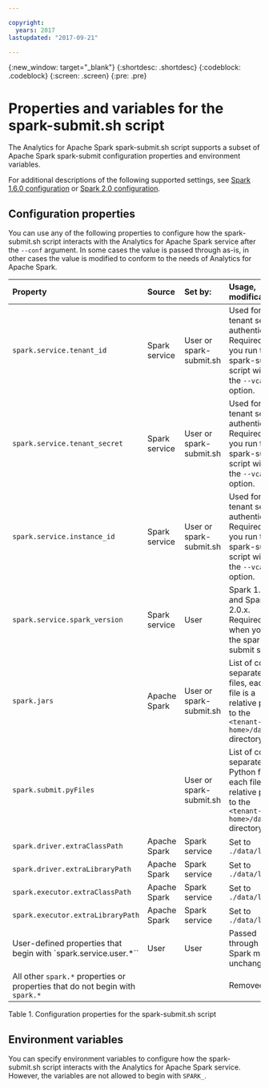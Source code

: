 ```yaml
---

copyright:
  years: 2017
lastupdated: "2017-09-21"

---
```


<!-- Attribute definitions -->
{:new_window: target="_blank"}
{:shortdesc: .shortdesc}
{:codeblock: .codeblock}
{:screen: .screen}
{:pre: .pre}

# Properties and variables for the spark-submit.sh script

The Analytics for Apache Spark spark-submit.sh script supports a subset
of Apache Spark spark-submit configuration properties and environment
variables.

For additional descriptions of the following supported settings, see
[Spark 1.6.0
configuration](https://spark.apache.org/docs/1.6.0/configuration.html "(Opens in a new tab or window)")
or [Spark 2.0
configuration](https://spark.apache.org/docs/2.0.0-preview/configuration.html "(Opens in a new tab or window)").

## Configuration properties

You can use any of the following properties to configure how the
spark-submit.sh script interacts with the Analytics for Apache Spark
service after the `--conf` argument. In some cases the value is passed
through as-is, in other cases the value is modified to conform to the
needs of Analytics for Apache Spark.

| Property                                                                    | Source        | Set by:                 | Usage, modification                                                                                            |
| :-------------------------------------------------------------------------- | :------------ | :---------------------- | :------------------------------------------------------------------------------------------------------------- |
| `spark.service.tenant_id`                                                    | Spark service | User or spark-submit.sh | Used for tenant service authentication. Required if you run the spark-submit script without the `--vcap` option. |
| `spark.service.tenant_secret`                                                | Spark service | User or spark-submit.sh | Used for tenant service authentication. Required if you run the spark-submit script without the `--vcap` option. |
| `spark.service.instance_id`                                                  | Spark service | User or spark-submit.sh | Used for tenant service authentication. Required if you run the spark-submit script without the `--vcap` option. |
| `spark.service.spark_version`                                                | Spark service | User                    | Spark 1.6.0 and Spark 2.0.x. Required when you run the spark-submit script.                                    |
| `spark.jars`                                                                  | Apache Spark  | User or spark-submit.sh | List of comma separated JAR files, each JAR file is a relative path to the `<tenant-home>/data` directory.         |
| `spark.submit.pyFiles`                                                        |               | User or spark-submit.sh | List of comma separated Python files, each file is a relative path to the `<tenant-home>/data` directory.          |
| `spark.driver.extraClassPath`                                                 | Apache Spark  | Spark service           | Set to `./data/libs/*`                                                                                          |
| `spark.driver.extraLibraryPath`                                               | Apache Spark  | Spark service           | Set to `./data/libs/*`                                                                                          |
| `spark.executor.extraClassPath`                                               | Apache Spark  | Spark service           | Set to `./data/libs/*`                                                                                          |
| `spark.executor.extraLibraryPath`                                             | Apache Spark  | Spark service           | Set to `./data/libs/*`                                                                                          |
| User-defined properties that begin with `spark.service.user.*``               | User          | User                    | Passed through to Spark master unchanged.                                                                      |
| All other `spark.*` properties or properties that do not begin with `spark.*` |               |                         | Removed.                                                                                                       |

Table 1. Configuration properties for the spark-submit.sh script

## Environment variables

You can specify environment variables to configure how the
spark-submit.sh script interacts with the Analytics for Apache Spark
service. However, the variables are not allowed to begin with `SPARK_`.
